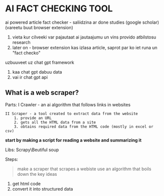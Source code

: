 # AI FACT CHECKING TOOL

ai powered article fact checker - saliidzina ar done studies (google scholar) (vareetu buut browser extension)

1. vieta kur cilveeki var pajautaat ai jautaajumu un vins provido atbilstosu research
2. later on - browser extension kas izlasa article, saprot par ko iet runa un "fact checko"

uzbuuveet uz chat gpt framework

1. kaa chat gpt dabuu data
2. vai ir chat gpt api


## What is a web scraper?

Parts:
    I Crawler - an ai algorithm that follows links in websites

    II Scraper - a tool created to extract data from the website
        1. provide an URL
        2. gets all the HTML data from a site
        3. obtains required data from the HTML code (mostly in excel or csv)




**start by making a script for reading a website and summarizing it**

Libs:
Scrapy\Beutiful soup

Steps:

> make a scraper that scrapes a webiste
> use an algorithm that boils down the key ideas 



1. get html code
2. convert it into structured data
